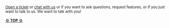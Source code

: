 
<br/>

<p>
<sup>
<a href="https://github.com/reframejs/wildcard-api/issues/new">Open a ticket</a> or
<a href="https://discord.gg/kqXf65G">chat with us</a> or
if you want to ask questions, request features, or if you just want to talk to us. We want to talk with you!
</sup>
</p>

<b><sub><a href="!ARGUMENT-1">&#8679; TOP &#8679;</a></sub></b>

<br/>
<br/>
